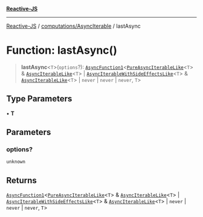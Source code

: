[**Reactive-JS**](../../../README.md)

***

[Reactive-JS](../../../README.md) / [computations/AsyncIterable](../README.md) / lastAsync

# Function: lastAsync()

> **lastAsync**\<`T`\>(`options`?): [`AsyncFunction1`](../../../functions/type-aliases/AsyncFunction1.md)\<[`PureAsyncIterableLike`](../../interfaces/PureAsyncIterableLike.md)\<`T`\> & [`AsyncIterableLike`](../../interfaces/AsyncIterableLike.md)\<`T`\> \| [`AsyncIterableWithSideEffectsLike`](../../interfaces/AsyncIterableWithSideEffectsLike.md)\<`T`\> & [`AsyncIterableLike`](../../interfaces/AsyncIterableLike.md)\<`T`\> \| `never` \| `never` \| `never`, `T`\>

## Type Parameters

• **T**

## Parameters

### options?

`unknown`

## Returns

[`AsyncFunction1`](../../../functions/type-aliases/AsyncFunction1.md)\<[`PureAsyncIterableLike`](../../interfaces/PureAsyncIterableLike.md)\<`T`\> & [`AsyncIterableLike`](../../interfaces/AsyncIterableLike.md)\<`T`\> \| [`AsyncIterableWithSideEffectsLike`](../../interfaces/AsyncIterableWithSideEffectsLike.md)\<`T`\> & [`AsyncIterableLike`](../../interfaces/AsyncIterableLike.md)\<`T`\> \| `never` \| `never` \| `never`, `T`\>
